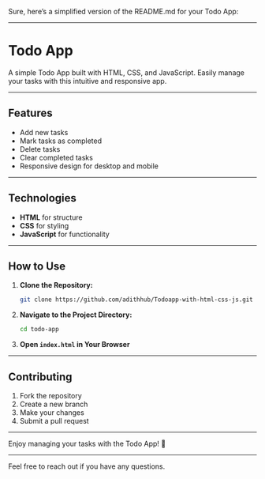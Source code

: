 Sure, here’s a simplified version of the README.md for your Todo App:

---

# Todo App

A simple Todo App built with HTML, CSS, and JavaScript. Easily manage your tasks with this intuitive and responsive app.

---

## Features

- Add new tasks
- Mark tasks as completed
- Delete tasks
- Clear completed tasks
- Responsive design for desktop and mobile

---

## Technologies

- **HTML** for structure
- **CSS** for styling
- **JavaScript** for functionality

---

## How to Use

1. **Clone the Repository:**

   ```bash
   git clone https://github.com/adithhub/Todoapp-with-html-css-js.git
   ```

2. **Navigate to the Project Directory:**

   ```bash
   cd todo-app
   ```

3. **Open `index.html` in Your Browser**

---

## Contributing

1. Fork the repository
2. Create a new branch
3. Make your changes
4. Submit a pull request

---


Enjoy managing your tasks with the Todo App! 🚀

---

Feel free to reach out if you have any questions.

